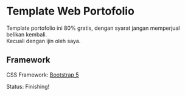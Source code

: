 # Template Web Portofolio

Template portofolio ini 80% gratis, dengan syarat jangan memperjual belikan kembali.\
Kecuali dengan ijin oleh saya.


## Framework
CSS Framework: [Bootstrap 5](https://getbootstrap.com/)

Status: Finishing!